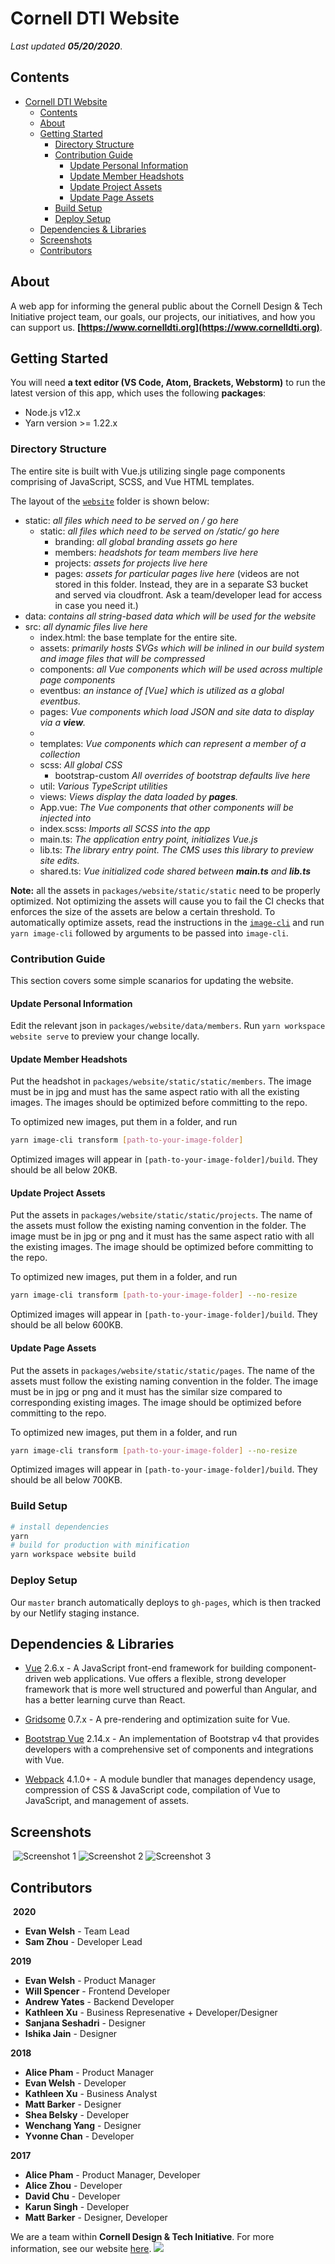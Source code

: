 # Cornell DTI Website

_Last updated **05/20/2020**_.

## Contents

- [Cornell DTI Website](#cornell-dti-website)
  - [Contents](#contents)
  - [About](#about)
  - [Getting Started](#getting-started)
    - [Directory Structure](#directory-structure)
    - [Contribution Guide](#contribution-guide)
      - [Update Personal Information](#update-personal-information)
      - [Update Member Headshots](#update-member-headshots)
      - [Update Project Assets](#update-project-assets)
      - [Update Page Assets](#update-page-assets)
    - [Build Setup](#build-setup)
    - [Deploy Setup](#deploy-setup)
  - [Dependencies & Libraries](#dependencies--libraries)
  - [Screenshots](#screenshots)
  - [Contributors](#contributors)

## About

A web app for informing the general public about the Cornell Design & Tech Initiative project team, our goals, our projects, our initiatives, and how you can support us. **[https://www.cornelldti.org](https://www.cornelldti.org)**.

## Getting Started

You will need **a text editor (VS Code, Atom, Brackets, Webstorm)** to run the latest version of this app, which uses the following **packages**:

- Node.js v12.x
- Yarn version >= 1.22.x

### Directory Structure

The entire site is built with Vue.js utilizing single page components comprising of JavaScript, SCSS, and Vue HTML templates.

The layout of the [`website`](./packages/website) folder is shown below:

- static: _all files which need to be served on / go here_
  - static: _all files which need to be served on /static/ go here_
    - branding: _all global branding assets go here_
    - members: _headshots for team members live here_
    - projects: _assets for projects live here_
    - pages: _assets for particular pages live here_ (videos are not stored in this folder. Instead, they are in a separate S3 bucket and served via cloudfront. Ask a team/developer lead for access in case you need it.)
- data: _contains all string-based data which will be used for the website_
- src: _all dynamic files live here_
  - index.html: the base template for the entire site.
  - assets:  _primarily hosts SVGs which will be inlined in our build system and image files that will be compressed_
  - components:  _all Vue components which will be used across multiple page components_
  - eventbus: _an instance of [Vue] which is utilized as a global eventbus._
  - pages: _Vue components which load JSON and site data to display via a **view**._
  - 
  - templates: _Vue components which can represent a member of a collection_
  - scss: _All global CSS_
    - bootstrap-custom _All overrides of bootstrap defaults live here_
  - util: _Various TypeScript utilities_
  - views: _Views display the data loaded by **pages**._
  - App.vue: _The Vue components that other components will be injected into_
  - index.scss: _Imports all SCSS into the app_
  - main.ts: _The application entry point, initializes Vue.js_
  - lib.ts: _The library entry point. The CMS uses this library to preview site edits._
  - shared.ts: _Vue initialized code shared between **main.ts** and **lib.ts**_

**Note:** all the assets in `packages/website/static/static` need to be properly optimized.
Not optimizing the assets will cause you to fail the CI checks that enforces the size of the assets
are below a certain threshold. To automatically optimize assets, read the instructions in the
[`image-cli`](./packages/image-cli/index.js) and run `yarn image-cli` followed by
arguments to be passed into `image-cli`.

### Contribution Guide

This section covers some simple scanarios for updating the website.

#### Update Personal Information

Edit the relevant json in `packages/website/data/members`. Run `yarn workspace website serve` to preview your change locally.

#### Update Member Headshots

Put the headshot in `packages/website/static/static/members`. The image must be in jpg and must has
the same aspect ratio with all the existing images. The images should be optimized before committing
to the repo.

To optimized new images, put them in a folder, and run

```bash
yarn image-cli transform [path-to-your-image-folder]
```

Optimized images will appear in `[path-to-your-image-folder]/build`. They should be all below 20KB.

#### Update Project Assets

Put the assets in `packages/website/static/static/projects`. The name of the assets must follow the
existing naming convention in the folder. The image must be in jpg or png and it must has the same
aspect ratio with all the existing images. The image should be optimized before committing to the
repo.

To optimized new images, put them in a folder, and run

```bash
yarn image-cli transform [path-to-your-image-folder] --no-resize
```

Optimized images will appear in `[path-to-your-image-folder]/build`. They should be all below 600KB.

#### Update Page Assets

Put the assets in `packages/website/static/static/pages`. The name of the assets must follow the
existing naming convention in the folder. The image must be in jpg or png and it must has the
similar size compared to corresponding existing images. The image should be optimized before
committing to the repo.

To optimized new images, put them in a folder, and run

```bash
yarn image-cli transform [path-to-your-image-folder] --no-resize
```

Optimized images will appear in `[path-to-your-image-folder]/build`. They should be all below 700KB.

### Build Setup

``` bash
# install dependencies
yarn
# build for production with minification
yarn workspace website build
```

### Deploy Setup

Our `master` branch automatically deploys to `gh-pages`, which is then tracked by our Netlify staging instance.

## Dependencies & Libraries

 * [Vue](https://vuejs.org) 2.6.x - A JavaScript front-end framework for building component-driven web applications. Vue offers a flexible, strong developer framework that is more well structured and powerful than Angular, and has a better learning curve than React.

* [Gridsome](https://gridsome.org/) 0.7.x - A pre-rendering and optimization suite for Vue.

 * [Bootstrap Vue](https://bootstrap-vue.js.org) 2.14.x - An implementation of Bootstrap v4 that provides developers with a comprehensive set of components and integrations with Vue.

 * [Webpack](https://webpack.js.org) 4.1.0+ -  A module bundler that manages dependency usage, compression of CSS & JavaScript code, compilation of Vue to JavaScript, and management of assets.

## Screenshots
​
![Screenshot 1](.github/screenshots/screenshot1.png)
![Screenshot 2](.github/screenshots/screenshot2.png)
![Screenshot 3](.github/screenshots/screenshot3.png)
​
## Contributors
​
**2020**
 * **Evan Welsh** - Team Lead
 * **Sam Zhou** - Developer Lead

**2019**
 * **Evan Welsh** - Product Manager
 * **Will Spencer** - Frontend Developer
 * **Andrew Yates** - Backend Developer
 * **Kathleen Xu** - Business Represenative + Developer/Designer
 * **Sanjana Seshadri** - Designer
 * **Ishika Jain** - Designer

**2018**
 * **Alice Pham** - Product Manager
 * **Evan Welsh** - Developer
 * **Kathleen Xu** - Business Analyst
 * **Matt Barker** - Designer
 * **Shea Belsky** - Developer
 * **Wenchang Yang** - Designer
 * **Yvonne Chan** - Developer

 **2017**
 * **Alice Pham** - Product Manager, Developer
 * **Alice Zhou** - Developer
 * **David Chu** - Developer
 * **Karun Singh** - Developer
 * **Matt Barker** - Designer, Developer
​

We are a team within **Cornell Design & Tech Initiative**. For more information, see our website [here](https://cornelldti.org/).
<img src="https://raw.githubusercontent.com/cornell-dti/design/master/Branding/Wordmark/Dark%20Text/Transparent/Wordmark-Dark%20Text-Transparent%403x.png">
​
